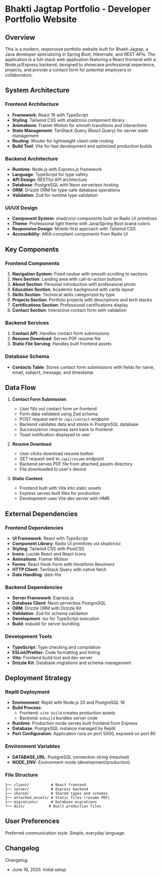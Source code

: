 # Bhakti Jagtap Portfolio - Developer Portfolio Website

## Overview

This is a modern, responsive portfolio website built for Bhakti Jagtap, a Java developer specializing in Spring Boot, Hibernate, and REST APIs. The application is a full-stack web application featuring a React frontend with a Node.js/Express backend, designed to showcase professional experience, projects, and provide a contact form for potential employers or collaborators.

## System Architecture

### Frontend Architecture
- **Framework**: React 18 with TypeScript
- **Styling**: Tailwind CSS with shadcn/ui component library
- **Animations**: Framer Motion for smooth transitions and interactions
- **State Management**: TanStack Query (React Query) for server state management
- **Routing**: Wouter for lightweight client-side routing
- **Build Tool**: Vite for fast development and optimized production builds

### Backend Architecture
- **Runtime**: Node.js with Express.js framework
- **Language**: TypeScript for type safety
- **API Design**: RESTful API architecture
- **Database**: PostgreSQL with Neon serverless hosting
- **ORM**: Drizzle ORM for type-safe database operations
- **Validation**: Zod for runtime type validation

### UI/UX Design
- **Component System**: shadcn/ui components built on Radix UI primitives
- **Theme**: Professional light theme with Java/Spring Boot brand colors
- **Responsive Design**: Mobile-first approach with Tailwind CSS
- **Accessibility**: ARIA-compliant components from Radix UI

## Key Components

### Frontend Components
1. **Navigation System**: Fixed navbar with smooth scrolling to sections
2. **Hero Section**: Landing area with call-to-action buttons
3. **About Section**: Personal introduction with professional photo
4. **Education Section**: Academic background with cards layout
5. **Skills Section**: Technical skills categorized by type
6. **Projects Section**: Portfolio projects with descriptions and tech stacks
7. **Certifications Section**: Professional certifications display
8. **Contact Section**: Interactive contact form with validation

### Backend Services
1. **Contact API**: Handles contact form submissions
2. **Resume Download**: Serves PDF resume file
3. **Static File Serving**: Handles built frontend assets

### Database Schema
- **Contacts Table**: Stores contact form submissions with fields for name, email, subject, message, and timestamp

## Data Flow

1. **Contact Form Submission**:
   - User fills out contact form on frontend
   - Form data validated using Zod schema
   - POST request sent to `/api/contact` endpoint
   - Backend validates data and stores in PostgreSQL database
   - Success/error response sent back to frontend
   - Toast notification displayed to user

2. **Resume Download**:
   - User clicks download resume button
   - GET request sent to `/api/resume` endpoint
   - Backend serves PDF file from attached_assets directory
   - File downloaded to user's device

3. **Static Content**:
   - Frontend built with Vite into static assets
   - Express serves built files for production
   - Development uses Vite dev server with HMR

## External Dependencies

### Frontend Dependencies
- **UI Framework**: React with TypeScript
- **Component Library**: Radix UI primitives via shadcn/ui
- **Styling**: Tailwind CSS with PostCSS
- **Icons**: Lucide React and React Icons
- **Animations**: Framer Motion
- **Forms**: React Hook Form with Hookform Resolvers
- **HTTP Client**: TanStack Query with native fetch
- **Date Handling**: date-fns

### Backend Dependencies
- **Server Framework**: Express.js
- **Database Client**: Neon serverless PostgreSQL
- **ORM**: Drizzle ORM with Drizzle Kit
- **Validation**: Zod for schema validation
- **Development**: tsx for TypeScript execution
- **Build**: esbuild for server bundling

### Development Tools
- **TypeScript**: Type checking and compilation
- **ESLint/Prettier**: Code formatting and linting
- **Vite**: Frontend build tool and dev server
- **Drizzle Kit**: Database migrations and schema management

## Deployment Strategy

### Replit Deployment
- **Environment**: Replit with Node.js 20 and PostgreSQL 16
- **Build Process**: 
  - Frontend: `vite build` creates production assets
  - Backend: `esbuild` bundles server code
- **Runtime**: Production mode serves built frontend from Express
- **Database**: PostgreSQL instance managed by Replit
- **Port Configuration**: Application runs on port 5000, exposed on port 80

### Environment Variables
- **DATABASE_URL**: PostgreSQL connection string (required)
- **NODE_ENV**: Environment mode (development/production)

### File Structure
```
├── client/          # React frontend
├── server/          # Express backend
├── shared/          # Shared types and schemas
├── attached_assets/ # Static files (resume PDF)
├── migrations/      # Database migrations
└── dist/           # Built production files
```

## User Preferences

Preferred communication style: Simple, everyday language.

## Changelog

Changelog:
- June 19, 2025. Initial setup